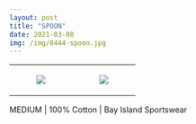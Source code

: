 ```yaml
---
layout: post
title: "SPOON"
date: 2021-03-08
img: /img/0444-spoon.jpg
---
```




<table style="width:100%;"><tr><td style="vertical-align:top;">
      <figure class="tmblr-full" data-orig-height="2048" data-orig-width="1365" data-orig-src="https://concertshirts.netlify.app/shirts/0444/0444-01.jpg"><img src="https://64.media.tumblr.com/a6cf131edf6d8e88f633b7979b6398a8/4e83680e8dd9d1cd-a4/s540x810/5bb6ed9c0ffe76e08958fc037126369d3c1b698c.jpg" data-orig-height="2048" data-orig-width="1365" data-orig-src="https://concertshirts.netlify.app/shirts/0444/0444-01.jpg"/></figure></td>
    <td style="vertical-align:top;">
      <figure class="tmblr-full" data-orig-height="2048" data-orig-width="1365" data-orig-src="https://concertshirts.netlify.app/shirts/0444/0444-02.jpg"><img src="https://64.media.tumblr.com/0a9d5ce0aa8e85986c4e6911a633d33d/4e83680e8dd9d1cd-b7/s540x810/78c34dd699df1feb46b7b346ba42e25e18c35d9f.jpg" data-orig-height="2048" data-orig-width="1365" data-orig-src="https://concertshirts.netlify.app/shirts/0444/0444-02.jpg"/></figure></td>
  </tr></table><p>
  MEDIUM | 100% Cotton | Bay Island Sportswear
</p>
